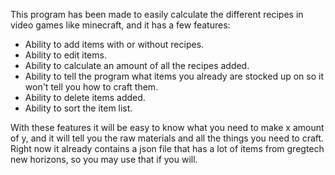 This program has been made to easily calculate the different recipes in video games like minecraft, and it has a few features:
- Ability to add items with or without recipes.
- Ability to edit items.
- Ability to calculate an amount of all the recipes added.
- Ability to tell the program what items you already are stocked up on so it won't tell you how to craft them.
- Ability to delete items added.
- Ability to sort the item list.

With these features it will be easy to know what you need to make x amount of y, and it will tell you the raw materials and all the things you need to craft.
Right now it already contains a json file that has a lot of items from gregtech new horizons, so you may use that if you will.
